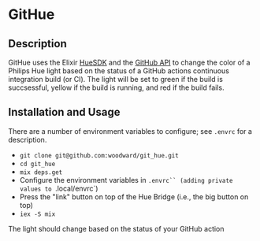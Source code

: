# GitHue

## Description

GitHue uses the Elixir [HueSDK](https://github.com/connorlay/hue_sdk) and the 
[GitHub API](https://docs.github.com/en/rest?apiVersion=2022-11-28) to change the color of a Philips Hue
light based on the status of a GitHub actions continuous integration build (or CI).  The light will 
be set to green if the build is succsessful, yellow if the build is running, and red if the build fails.


## Installation and Usage

There are a number of environment variables to configure; see `.envrc` for a description.

* `git clone git@github.com:woodward/git_hue.git`
* `cd git_hue`
* `mix deps.get`
* Configure the environment variables in `.envrc`` (adding private values to `.local/envrc`)
* Press the "link" button on top of the Hue Bridge (i.e., the big button on top)
* `iex -S mix`
  
The light should change based on the status of your GitHub action  
